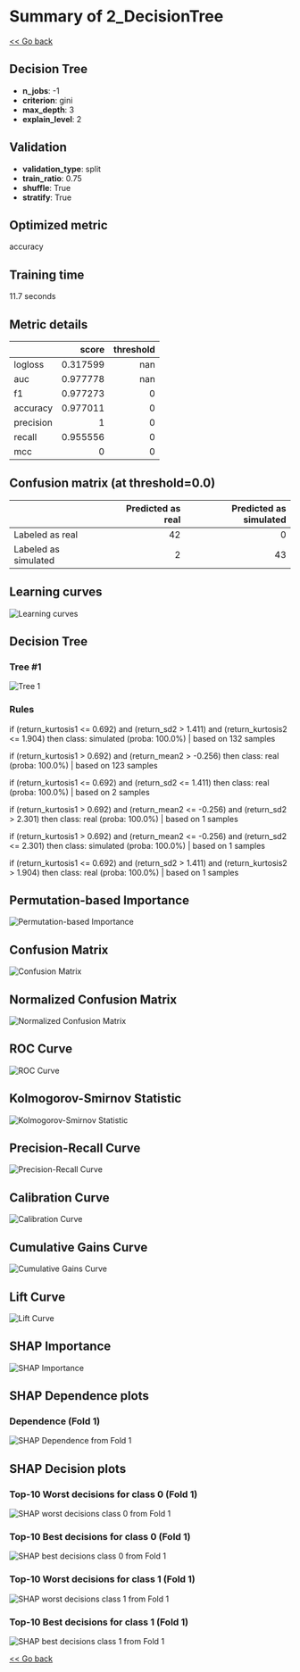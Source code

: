 # Summary of 2_DecisionTree

[<< Go back](../README.md)


## Decision Tree
- **n_jobs**: -1
- **criterion**: gini
- **max_depth**: 3
- **explain_level**: 2

## Validation
 - **validation_type**: split
 - **train_ratio**: 0.75
 - **shuffle**: True
 - **stratify**: True

## Optimized metric
accuracy

## Training time

11.7 seconds

## Metric details
|           |    score |   threshold |
|:----------|---------:|------------:|
| logloss   | 0.317599 |         nan |
| auc       | 0.977778 |         nan |
| f1        | 0.977273 |           0 |
| accuracy  | 0.977011 |           0 |
| precision | 1        |           0 |
| recall    | 0.955556 |           0 |
| mcc       | 0        |           0 |


## Confusion matrix (at threshold=0.0)
|                      |   Predicted as real |   Predicted as simulated |
|:---------------------|--------------------:|-------------------------:|
| Labeled as real      |                  42 |                        0 |
| Labeled as simulated |                   2 |                       43 |

## Learning curves
![Learning curves](learning_curves.png)

## Decision Tree 

### Tree #1
![Tree 1](learner_fold_0_tree.svg)

### Rules

if (return_kurtosis1 <= 0.692) and (return_sd2 > 1.411) and (return_kurtosis2 <= 1.904) then class: simulated (proba: 100.0%) | based on 132 samples

if (return_kurtosis1 > 0.692) and (return_mean2 > -0.256) then class: real (proba: 100.0%) | based on 123 samples

if (return_kurtosis1 <= 0.692) and (return_sd2 <= 1.411) then class: real (proba: 100.0%) | based on 2 samples

if (return_kurtosis1 > 0.692) and (return_mean2 <= -0.256) and (return_sd2 > 2.301) then class: real (proba: 100.0%) | based on 1 samples

if (return_kurtosis1 > 0.692) and (return_mean2 <= -0.256) and (return_sd2 <= 2.301) then class: simulated (proba: 100.0%) | based on 1 samples

if (return_kurtosis1 <= 0.692) and (return_sd2 > 1.411) and (return_kurtosis2 > 1.904) then class: real (proba: 100.0%) | based on 1 samples





## Permutation-based Importance
![Permutation-based Importance](permutation_importance.png)
## Confusion Matrix

![Confusion Matrix](confusion_matrix.png)


## Normalized Confusion Matrix

![Normalized Confusion Matrix](confusion_matrix_normalized.png)


## ROC Curve

![ROC Curve](roc_curve.png)


## Kolmogorov-Smirnov Statistic

![Kolmogorov-Smirnov Statistic](ks_statistic.png)


## Precision-Recall Curve

![Precision-Recall Curve](precision_recall_curve.png)


## Calibration Curve

![Calibration Curve](calibration_curve_curve.png)


## Cumulative Gains Curve

![Cumulative Gains Curve](cumulative_gains_curve.png)


## Lift Curve

![Lift Curve](lift_curve.png)



## SHAP Importance
![SHAP Importance](shap_importance.png)

## SHAP Dependence plots

### Dependence (Fold 1)
![SHAP Dependence from Fold 1](learner_fold_0_shap_dependence.png)

## SHAP Decision plots

### Top-10 Worst decisions for class 0 (Fold 1)
![SHAP worst decisions class 0 from Fold 1](learner_fold_0_shap_class_0_worst_decisions.png)
### Top-10 Best decisions for class 0 (Fold 1)
![SHAP best decisions class 0 from Fold 1](learner_fold_0_shap_class_0_best_decisions.png)
### Top-10 Worst decisions for class 1 (Fold 1)
![SHAP worst decisions class 1 from Fold 1](learner_fold_0_shap_class_1_worst_decisions.png)
### Top-10 Best decisions for class 1 (Fold 1)
![SHAP best decisions class 1 from Fold 1](learner_fold_0_shap_class_1_best_decisions.png)

[<< Go back](../README.md)
